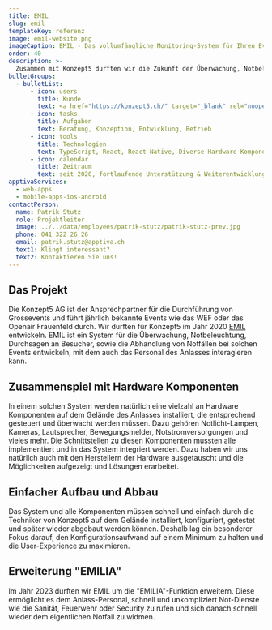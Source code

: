 ```yaml
---
title: EMIL
slug: emil
templateKey: referenz
image: emil-website.png
imageCaption: EMIL - Das vollumfängliche Monitoring-System für Ihren Event
order: 40
description: >-
  Zusammen mit Konzept5 durften wir die Zukunft der Überwachung, Notbeleuchtung, Durchsagen sowie der Abhandlung von Notfällen bei Grossanlässen entwickeln.
bulletGroups:
  - bulletList:
      - icon: users
        title: Kunde
        text: <a href="https://konzept5.ch/" target="_blank" rel="noopener noreferrer">Konzept5 AG<a/>
      - icon: tasks
        title: Aufgaben
        text: Beratung, Konzeption, Entwicklung, Betrieb
      - icon: tools
        title: Technologien
        text: TypeScript, React, React-Native, Diverse Hardware Komponenten
      - icon: calendar
        title: Zeitraum
        text: seit 2020, fortlaufende Unterstützung & Weiterentwicklung
apptivaServices:
  - web-apps
  - mobile-apps-ios-android
contactPerson:
  name: Patrik Stutz
  role: Projektleiter
  image: ../../data/employees/patrik-stutz/patrik-stutz-prev.jpg
  phone: 041 322 26 26
  email: patrik.stutz@apptiva.ch
  text1: Klingt interessant?
  text2: Kontaktieren Sie uns!
---
```


## Das Projekt

Die Konzept5 AG ist der Ansprechpartner für die Durchführung von Grossevents und führt jährlich bekannte Events wie das WEF oder das Openair Frauenfeld durch. Wir durften für Konzept5 im Jahr 2020 [EMIL](https://emil-ag.ch/) entwickeln. EMIL ist ein System für die Überwachung, Notbeleuchtung, Durchsagen an Besucher, sowie die Abhandlung von Notfällen bei solchen Events entwickeln, mit dem auch das Personal des Anlasses interagieren kann.

## Zusammenspiel mit Hardware Komponenten

In einem solchen System werden natürlich eine vielzahl an Hardware Komponenten auf dem Gelände des Anlasses installiert, die entsprechend gesteuert und überwacht werden müssen. Dazu gehören Notlicht-Lampen, Kameras, Lautsprecher, Bewegungsmelder, Notstromversorgungen und vieles mehr. Die [Schnittstellen](/schnittstellen-entwickeln/) zu diesen Komponenten mussten alle implementiert und in das System integriert werden. Dazu haben wir uns natürlich auch mit den Herstellern der Hardware ausgetauscht und die Möglichkeiten aufgezeigt und Lösungen erarbeitet.

## Einfacher Aufbau und Abbau

Das System und alle Komponenten müssen schnell und einfach durch die Techniker von Konzept5 auf dem Gelände installiert, konfiguriert, getestet und später wieder abgebaut werden können. Deshalb lag ein besonderer Fokus darauf, den Konfigurationsaufwand auf einem Minimum zu halten und die User-Experience zu maximieren.

## Erweiterung "EMILIA"

Im Jahr 2023 durften wir EMIL um die "EMILIA"-Funktion erweitern. Diese ermöglicht es dem Anlass-Personal, schnell und unkompliziert Not-Dienste wie die Sanität, Feuerwehr oder Security zu rufen und sich danach schnell wieder dem eigentlichen Notfall zu widmen.
